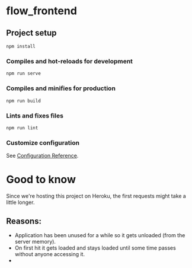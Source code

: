 # flow_frontend

## Project setup
```
npm install
```

### Compiles and hot-reloads for development
```
npm run serve
```

### Compiles and minifies for production
```
npm run build
```

### Lints and fixes files
```
npm run lint
```

### Customize configuration
See [Configuration Reference](https://cli.vuejs.org/config/).


# Good to know

Since we're hosting this project on Heroku, the first requests might take a little longer.

## Reasons: 

- Application has been unused for a while so it gets unloaded (from the server memory).
- On first hit it gets loaded and stays loaded until some time passes without anyone accessing it.
-
